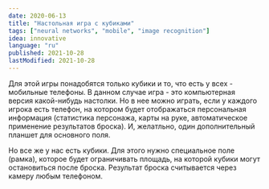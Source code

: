 ```yaml
---
date: 2020-06-13
title: "Настольная игра с кубиками"
tags: ["neural networks", "mobile", "image recognition"]
idea: innovative
language: "ru"
published: 2021-10-28
lastModified: 2021-10-28
---
```


Для этой игры понадобятся только кубики и то, что есть у всех - мобильные телефоны. В данном случае игра - это компьютерная версия какой-нибудь настолки. Но в нее можно играть, если у каждого игрока есть телефон, на котором будет отображаться персональная информация (статистика персонажа, карты на руке, автоматическое применение результатов броска). И, желатльно, один дополнительный планшет для основного поля.

Но все же у нас есть кубики. Для этого нужно специальное поле (рамка), которое будет ограничивать площадь, на которой кубики могут остановиться после броска. Результат броска считывается через камеру любым телефоном.